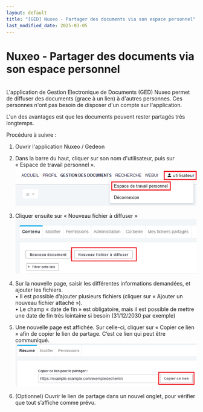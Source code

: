 ```yaml
---
layout: default
title: "[GED] Nuxeo - Partager des documents via son espace personnel"
last_modified_date: 2025-03-05
---
```

# Nuxeo - Partager des documents via son espace personnel
&nbsp;  
L'application de Gestion Electronique de Documents (GED) Nuxeo permet de diffuser des documents (grace à un lien) à d'autres personnes. Ces personnes n'ont pas besoin de disposer d'un compte sur l'application.

L'un des avantages est que les documents peuvent rester partagés très longtemps.  

Procédure à suivre :  

1. Ouvrir l'application Nuxeo / Gedeon  
2. Dans la barre du haut, cliquer sur son nom d'utilisateur, puis sur « Espace de travail personnel ».  
   ![](IMG_Nuxeo%20-%20Partager%20des%20documents%20via%20son%20espace%20personnel_1.png)

3.	Cliquer ensuite sur « Nouveau fichier à diffuser »  
![](IMG_Nuxeo%20-%20Partager%20des%20documents%20via%20son%20espace%20personnel_2.png)  
 
4.	Sur la nouvelle page, saisir les différentes informations demandées, et ajouter les fichiers.  
•	Il est possible d’ajouter plusieurs fichiers (cliquer sur « Ajouter un nouveau fichier attaché »).  
•	Le champ « date de fin » est obligatoire, mais il est possible de mettre une date de fin très lointaine si besoin (31/12/2030 par exemple)

5.	Une nouvelle page est affichée. Sur celle-ci, cliquer sur « Copier ce lien » afin de copier le lien de partage.
C’est ce lien qui peut être communiqué.  
![](IMG_Nuxeo%20-%20Partager%20des%20documents%20via%20son%20espace%20personnel_3.png)
 
6.	(Optionnel) Ouvrir le lien de partage dans un nouvel onglet, pour vérifier que tout s’affiche comme prévu.
 

